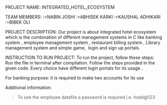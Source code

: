 PROJECT NAME:
             INTEGRATED_HOTEL_ECOSYSTEM


TEAM MEMBERS:
:=NABIN JOSHI
:=ABHISEK KARKI
:=KAUSHAL ADHIKARI
:=BIBEK OLI


PROJECT DESCRIPTION:
Our project is about integrated hotel ecosystem which is the combination of different management systems in C like banking system , employee management system , restaurant billing system , Library management system and simple game,  login and sign up portals.

INSTRUCTION TO RUN PROJECT:
      To run the project, follow these steps:
Run the file in terminal after compilation.
Follow the steps provided in the given code.
Every choice have different login portals for its usage .

For banking purpose:
it is required to make two accounts for its use

Additional information:
>To see the employee datafile a password is required i.e.  hotel@123


